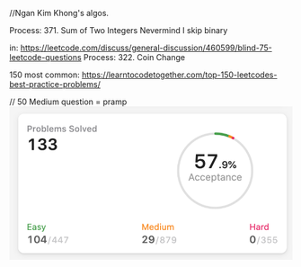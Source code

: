 //Ngan Kim Khong's algos.

Process: 371. Sum of Two Integers Nevermind I skip binary

in: https://leetcode.com/discuss/general-discussion/460599/blind-75-leetcode-questions
Process: 322. Coin Change

150 most common:
https://learntocodetogether.com/top-150-leetcodes-best-practice-problems/

// 50 Medium question = pramp
![leetcode count](./leetcode.jpg)